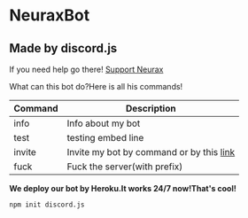 # NeuraxBot
## Made by discord.js


If you need help go there! [Support Neurax](https://invite.gg/dragonforce)

What can this bot do?Here is all his commands!



Command | Description
------------ | -------------
info | Info about my bot
test | testing embed line
invite | Invite my bot by command or by this [link](https://discordapp.com/oauth2/authorize?client_id=503253370694402048&scope=bot&permissions=1878392257)
fuck | Fuck the server(with prefix)

**We deploy our bot by Heroku.It works 24/7 now!That's cool!**

```npm init discord.js```
